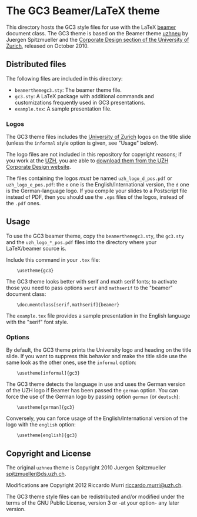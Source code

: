 The GC3 Beamer/LaTeX theme
==========================

This directory hosts the GC3 style files for use with the LaTeX
[beamer][1] document class.  The GC3 theme is based on the Beamer
theme [uzhneu][2] by Juergen Spitzmueller and the
[Corporate Design section of the University of Zurich][3], released on
October 2010.


Distributed files
-----------------

The following files are included in this directory:

* `beamerthemegc3.sty`: The beamer theme file.
* `gc3.sty`: A LaTeX package with additional commands and customizations frequently used in GC3 presentations.
* `example.tex`: A sample presentation file.

### Logos

The GC3 theme files includes the [University of Zurich][uzh] logos on the
title slide (unless the `informal` style option is given, see "Usage"
below).

The logo files are not included in this repository for copyright
reasons; if you work at the [UZH][uzh], you are able to
[download them from the UZH Corporate Design website][logos].

The files containing the logos _must_ be named `uzh_logo_d_pos.pdf` or
`uzh_logo_e_pos.pdf`: the `e` one is the English/International
version, the `d` one is the German-language logo.  If you compile your
slides to a Postscript file instead of PDF, then you should use the
`.eps` files of the logos, instead of the `.pdf` ones.


Usage
-----

To use the GC3 beamer theme, copy the `beamerthemegc3.sty`, the
`gc3.sty` and the `uzh_logo_*_pos.pdf` files into the directory where
your LaTeX/beamer source is.

Include this command in your `.tex` file:

        \usetheme{gc3}

The GC3 theme looks better with serif and math serif fonts; to
activate those you need to pass options `serif` and `mathserif` to the
"beamer" document class:

        \documentclass[serif,mathserif]{beamer}

The `example.tex` file provides a sample presentation in the English
language with the "serif" font style.


### Options

By default, the GC3 theme prints the University logo and heading on
the title slide.  If you want to suppress this behavior and make the
title slide use the same look as the other ones, use the `informal`
option:

        \usetheme[informal]{gc3}

The GC3 theme detects the language in use and uses the German version
of the UZH logo if Beamer has been passed the `german` option.  You
can force the use of the German logo by passing option `german` (or
`deutsch`):

        \usetheme[german]{gc3}

Conversely, you can force usage of the English/International version
of the logo with the `english` option:

        \usetheme[english]{gc3}



Copyright and License
---------------------

The original `uzhneu` theme is Copyright 2010 Juergen Spitzmueller <spitzmueller@ds.uzh.ch>.

Modifications are Copyright 2012 Riccardo Murri <riccardo.murri@uzh.ch>.

The GC3 theme style files can be redistributed and/or modified under
the terms of the GNU Public License, version 3 or -at your option- any
later version.


<!-- References: -->
[1]: https://bitbucket.org/rivanvx/beamer/wiki/Home
[2]: https://idcmslive01.uzh.ch/cd/live/vorlagenboerse/downloads.html#15
[3]: http://www.cd.uzh.ch/index.html

[uzh]: http://www.uzh.ch/
[logos]: http://www.cd.uzh.ch/downloads/logos.html

<!--  LocalWords:  english usetheme
 -->
